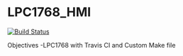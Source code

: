 # LPC1768_HMI
[![Build Status](https://travis-ci.org/Edutech-ARM/LPC1768.svg?branch=master)](https://travis-ci.org/Edutech-ARM/LPC1768)

Objectives
  -LPC1768 with Travis CI and Custom Make file 
  

